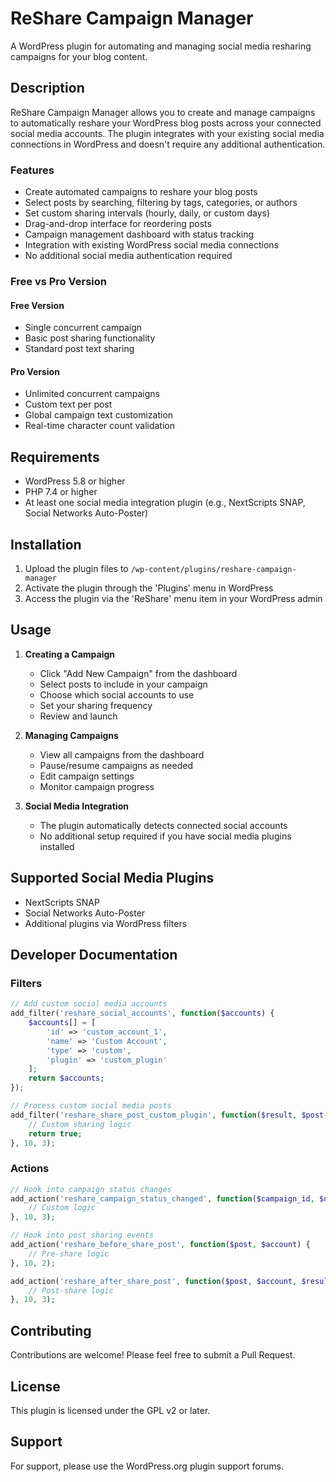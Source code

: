 # ReShare Campaign Manager

A WordPress plugin for automating and managing social media resharing campaigns for your blog content.

## Description

ReShare Campaign Manager allows you to create and manage campaigns to automatically reshare your WordPress blog posts across your connected social media accounts. The plugin integrates with your existing social media connections in WordPress and doesn't require any additional authentication.

### Features

- Create automated campaigns to reshare your blog posts
- Select posts by searching, filtering by tags, categories, or authors
- Set custom sharing intervals (hourly, daily, or custom days)
- Drag-and-drop interface for reordering posts
- Campaign management dashboard with status tracking
- Integration with existing WordPress social media connections
- No additional social media authentication required

### Free vs Pro Version

#### Free Version
- Single concurrent campaign
- Basic post sharing functionality
- Standard post text sharing

#### Pro Version
- Unlimited concurrent campaigns
- Custom text per post
- Global campaign text customization
- Real-time character count validation

## Requirements

- WordPress 5.8 or higher
- PHP 7.4 or higher
- At least one social media integration plugin (e.g., NextScripts SNAP, Social Networks Auto-Poster)

## Installation

1. Upload the plugin files to `/wp-content/plugins/reshare-campaign-manager`
2. Activate the plugin through the 'Plugins' menu in WordPress
3. Access the plugin via the 'ReShare' menu item in your WordPress admin

## Usage

1. **Creating a Campaign**
   - Click "Add New Campaign" from the dashboard
   - Select posts to include in your campaign
   - Choose which social accounts to use
   - Set your sharing frequency
   - Review and launch

2. **Managing Campaigns**
   - View all campaigns from the dashboard
   - Pause/resume campaigns as needed
   - Edit campaign settings
   - Monitor campaign progress

3. **Social Media Integration**
   - The plugin automatically detects connected social accounts
   - No additional setup required if you have social media plugins installed

## Supported Social Media Plugins

- NextScripts SNAP
- Social Networks Auto-Poster
- Additional plugins via WordPress filters

## Developer Documentation

### Filters

```php
// Add custom social media accounts
add_filter('reshare_social_accounts', function($accounts) {
    $accounts[] = [
        'id' => 'custom_account_1',
        'name' => 'Custom Account',
        'type' => 'custom',
        'plugin' => 'custom_plugin'
    ];
    return $accounts;
});

// Process custom social media posts
add_filter('reshare_share_post_custom_plugin', function($result, $post, $account) {
    // Custom sharing logic
    return true;
}, 10, 3);
```

### Actions

```php
// Hook into campaign status changes
add_action('reshare_campaign_status_changed', function($campaign_id, $new_status, $old_status) {
    // Custom logic
}, 10, 3);

// Hook into post sharing events
add_action('reshare_before_share_post', function($post, $account) {
    // Pre-share logic
}, 10, 2);

add_action('reshare_after_share_post', function($post, $account, $result) {
    // Post-share logic
}, 10, 3);
```

## Contributing

Contributions are welcome! Please feel free to submit a Pull Request.

## License

This plugin is licensed under the GPL v2 or later.

## Support

For support, please use the WordPress.org plugin support forums. 